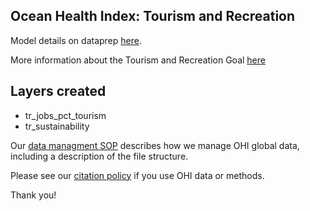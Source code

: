 ## Ocean Health Index: Tourism and Recreation


Model details on dataprep [here](http://ohi-science.github.io/ohiprep_v2020/globalprep/tr/v2020/tr_data_prep.html).

More information about the Tourism and Recreation Goal [here](http://ohi-science.org/goals/#tourism-and-recreation)

## Layers created
* tr_jobs_pct_tourism
* tr_sustainability

Our [data managment SOP](https://rawgit.com/OHI-Science/ohiprep/master/src/dataOrganization_SOP.html) describes how we manage OHI global data, including a description of the file structure.

Please see our [citation policy](http://ohi-science.org/citation-policy/) if you use OHI data or methods.

Thank you!